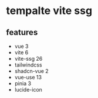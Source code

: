 # tempalte vite ssg

## features

- vue 3
- vite 6
- vite-ssg 26
- tailwindcss
- shadcn-vue 2
- vue-use 13
- pinia 3
- lucide-icon
